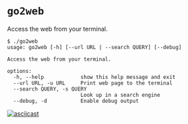 # `go2web`
Access the web from your terminal.

```
$ ./go2web
usage: go2web [-h] [--url URL | --search QUERY] [--debug]

Access the web from your terminal.

options:
  -h, --help            show this help message and exit
  --url URL, -u URL     Print web page to the terminal
  --search QUERY, -s QUERY
                        Look up in a search engine
  --debug, -d           Enable debug output
```

[![asciicast](https://asciinema.org/a/zUgpkkMTqpWUAdyCqFB7B7hJb.svg)](https://asciinema.org/a/zUgpkkMTqpWUAdyCqFB7B7hJb)
